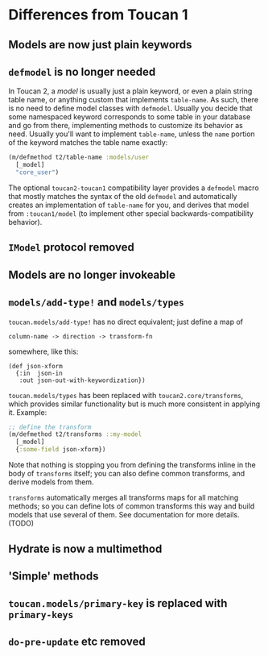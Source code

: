 # Differences from Toucan 1

## Models are now just plain keywords

## `defmodel` is no longer needed

In Toucan 2, a *model* is usually just a plain keyword, or even a plain string table name, or anything custom that
implements `table-name`. As such, there is no need to define model classes with `defmodel`. Usually you decide that
some namespaced keyword corresponds to some table in your database and go from there, implementing methods to
customize its behavior as need. Usually you'll want to implement `table-name`, unless the `name` portion of the
keyword matches the table name exactly:

```clj
(m/defmethod t2/table-name :models/user
  [_model]
  "core_user")
```

The optional `toucan2-toucan1` compatibility layer provides a `defmodel` macro that mostly matches the syntax of the
old `defmodel` and automatically creates an implementation of `table-name` for you, and derives that model from
`:toucan1/model` (to implement other special backwards-compatibility behavior).

## `IModel` protocol removed

## Models are no longer invokeable

## `models/add-type!` and `models/types`

`toucan.models/add-type!` has no direct equivalent; just define a map of

```
column-name -> direction -> transform-fn
```

somewhere, like this:

```
(def json-xform
  {:in  json-in
   :out json-out-with-keywordization})
```


`toucan.models/types` has been replaced with `toucan2.core/transforms`, which provides similar functionality but is
much more consistent in applying it. Example:

```clj
;; define the transform
(m/defmethod t2/transforms ::my-model
  [_model]
  {:some-field json-xform})
```

Note that nothing is stopping you from defining the transforms inline in the body of `transforms` itself; you can also
define common transforms, and derive models from them.

`transforms` automatically merges all transforms maps for all matching methods; so you can define lots of common
transforms this way and build models that use several of them. See documentation for more details. (TODO)

## Hydrate is now a multimethod

## 'Simple' methods

## `toucan.models/primary-key` is replaced with `primary-keys`

## `do-pre-update` etc removed

